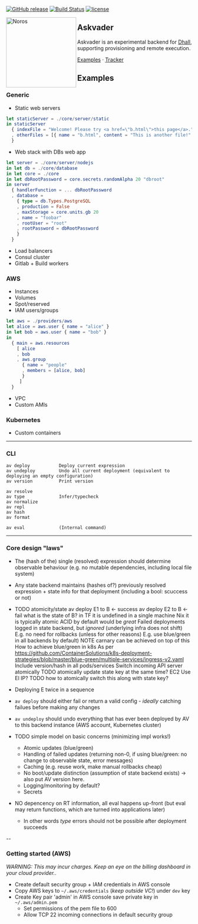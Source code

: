 [![GitHub release](https://img.shields.io/github/release/haskell/ghcup.svg)](https://github.com/haskell/ghcup/releases)
[![Build Status](https://travis-ci.org/haskell/ghcup.svg?branch=master)](https://travis-ci.org/haskell/ghcup)
[![license](https://img.shields.io/github/license/haskell/ghcup.svg)](COPYING.md)

<img alt="Noros" src="https://dl.dropboxusercontent.com/s/xrw0wxu7imjsvgt/askvader_sm.png" width="190" align="left">

## Askvader

Askvader is an experimental backend for [Dhall](), supporting provisioning and remote execution.

[Examples](#examples) · [Tracker](https://github.com/askvader/askvader/issues)

## Examples

### Generic
- Static web servers

```elm
let staticServer = ./core/server/static
in staticServer
  { indexFile = "Welcome! Please try <a href=\"b.html\">this page</a>."
  , otherFiles = [{ name = "b.html", content = "This is another file!" }]
  }
```
- Web stack with DBs web app
```elm
let server = ./core/server/nodejs
in let db = ./core/database
in let core = ./core
in let dbRootPassword = core.secrets.randomAlpha 20 "dbroot"
in server
  { handlerFunction = ... dbRootPassword
  , database =
    { type = db.Types.PostgreSQL
    , production = False
    , maxStorage = core.units.gb 20
    , name = "foobar"
    , rootUser = "root"
    , rootPassword = dbRootPassword
    }
  }
```
- Load balancers
- Consul cluster
- Gitlab + Build workers
### AWS
- Instances
- Volumes
- Spot/reserved
- IAM users/groups
```elm
let aws = ./providers/aws
let alice = aws.user { name = "alice" }
in let bob = aws.user { name = "bob" }
in
  { main = aws.resources
    [ alice
    , bob
    , aws.group
      { name = "people"
      , members = [alice, bob]
      }
     ]
  }
```
- VPC
- Custom AMIs
### Kubernetes
- Custom containers


---
### CLI
```
av deploy           Deploy current expression
av undeploy         Undo all current deployment (equivalent to deploying an empty configuration)
av version          Print version

av resolve
av type             Infer/typecheck
av normalize
av repl
av hash
av format

av eval             (Internal command)
```

---
### Core design "laws"
- The (hash of the) single (resolved) expression should determine observable behaviour (e.g. no mutable dependencies, including local file system)

- Any state backend maintains (hashes of?) previously resolved expression + state info for that deployment (including a bool: scuccess or not)
- TODO atomicity/state
    av deploy E1 to B <- success
    av deploy E2 to B <- fail
      what is the state of B?
        in TF it is undefined
        in a single machine Nix it is typically atomic
  ACID by default would be *great*
  Failed deployments logged in state backend, but *ignored* (underlying infra does not shift)
    E.g. no need for rollbacks (unless for other reasons)
    E.g. use blue/green in all backends by default)
    NOTE carnary can be achieved on top of this
    How to achieve blue/green in
      k8s
        As per https://github.com/ContainerSolutions/k8s-deployment-strategies/blob/master/blue-green/multiple-services/ingress-v2.yaml
        Include version/hash in all pods/services
        Switch incoming API server atomically
          TODO atomically update state key at the same time?
      EC2
        Use El IP? TODO how to atomically switch this along with state key?

- Deploying E twice in a sequence
- `av deploy` should either fail or return a valid config - *ideally* catching failues before making any changes
- `av undeploy` should undo everything that has ever been deployed by AV to this backend instance (AWS account, Kubernetes cluster)

- TODO simple model on basic concerns (minimizing impl works!)
  - Atomic updates (blue/green)
  - Handling of failed updates (returning non-0, if using blue/green: no change to observable state, error messages)
  - Caching (e.g. reuse work, make manual rollbacks cheap)
  - No boot/update distinction (assumption of state backend exists) -> also put AV version here.
  - Logging/monitoring by default?
  - Secrets

- NO depencency on RT information, all eval happens up-front (but eval may return functions, which are turned into applications later)
  - In other words *type* errors should not be possible after deployment succeeds

--

### Getting started (AWS)

*WARNING: This may incur charges. Keep an eye on the billing dashboard in your cloud provider.*.

- Create default security group + IAM credentials in AWS console
- Copy AWS keys to `~/.aws/credentials` (*keep outside VC!*) under `dev` key
- Create Key pair 'admin' in AWS console save private key in `~/.aws/admin.pem`
  - Set permissions of the pem file to 600
  - Allow TCP 22 incoming connections in default security group

